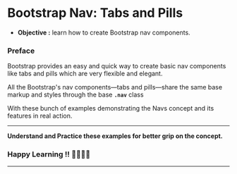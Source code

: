 # Bootstrap Nav: Tabs and Pills
- **Objective :** learn how to create Bootstrap nav components.

### Preface
Bootstrap provides an easy and quick way to create basic nav components like tabs and pills which are very flexible and elegant.

All the Bootstrap's nav components—tabs and pills—share the same base markup and styles through the base **`.nav`** class

With these bunch of examples demonstrating the Navs concept and its features in real action.

---
**Understand and Practice these examples for better grip on the concept.**

### Happy Learning !! 👍🏻✌🏻

---

